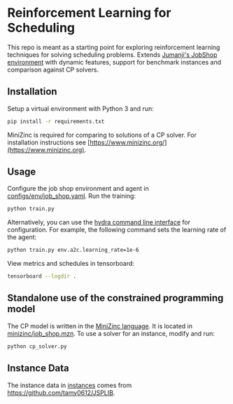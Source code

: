 # Reinforcement Learning for Scheduling

This repo is meant as a starting point for exploring reinforcement learning techniques for solving scheduling problems.
Extends [Jumanji's JobShop environment](https://instadeepai.github.io/jumanji/environments/job_shop/) with dynamic features, support for benchmark instances and comparison against CP solvers.

## Installation

Setup a virtual environment with Python 3 and run:

```bash
pip install -r requirements.txt
```

MiniZinc is required for comparing to solutions of a CP solver.
For installation instructions see [https://www.minizinc.org/](https://www.minizinc.org).

## Usage

Configure the job shop environment and agent in [configs/env/job_shop.yaml](configs/env/job_shop.yaml).
Run the training:

```bash
python train.py
```
Alternatively, you can use the [hydra command line interface](https://hydra.cc/docs/intro/) for configuration. For example, the following command sets the learning rate of the agent:
```bash
python train.py env.a2c.learning_rate=1e-6
```

View metrics and schedules in tensorboard:
```bash
tensorboard --logdir .
```

## Standalone use of the constrained programming model

The CP model is written in the [MiniZinc language](https://www.minizinc.org/index.html).
It is located in [minizinc/job_shop.mzn](minizinc/job_shop.mzn).
To use a solver for an instance, modify and run:
```bash
python cp_solver.py
```

## Instance Data

The instance data in [instances](instances) comes from https://github.com/tamy0612/JSPLIB.